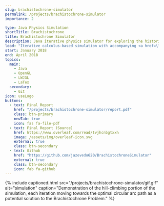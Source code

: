 ```yaml
---
slug: brachistochrone-simulator
permalink: /projects/brachistochrone-simulator
importance: 2

type: Java Physics Simulation
shortTitle: Brachistochrone
title: Brachistochrone Simulator
description: Java iterative physics simulator for exploring the historic Brachistochrone Problem originally posed by Johann Bernoulli in 1696
lead: "Iterative calculus-based simulation with accompanying <a href=\"https://www.lwjgl.org/\" target=\"_blank\" rel=\"noopener\">OpenGL-powered</a> graphics display program designed to verify relative performance of different solutions to the historic <a href=\"http://mathworld.wolfram.com/BrachistochroneProblem.html\" rel=\"noopener\" target=\"_blank\">Brachistochrone problem</a>. An accompanying report was written in LaTex which gives simulation results and a mathematical explanation of a rigorous solution."
start: January 2018
end: April 2018
topics:
  main:
    - Java
    - OpenGL
    - LWJGL
    - LaTex
  secondary:
    - Git
icon: useLogo
buttons:
  - text: Final Report
    href: "/projects/brachistochrone-simulator/report.pdf"
    class: btn-primary
    newTab: true
    icon: fas fa-file-pdf
  - text: Final Report (Source)
    href: https://www.overleaf.com/read/tvjhcnbgtxxh
    image: /assets/img/overleaf-icon.svg
    external: true
    class: btn-secondary
  - text: Github
    href: "https://github.com/jazevedo620/BrachistochroneSimulator"
    external: true
    class: btn-secondary
    icon: fab fa-github
---
```


{% include captioned.html src="/projects/brachistochrone-simulator/gif.gif" alt="simulation" caption="Demonstration of the hill-climbing portion of the simulation, each iteration moving towards the optimal circular arc path as a potential solution to the Brachistochrone Problem." %}
